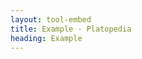 ```yaml
---
layout: tool-embed
title: Example - Platopedia
heading: Example
---
```


<style>
h1 { display:none !important }
</style>

<div id="tool_embed_div_default" data-url="https://apple.com/" data-height="0" style="margin-left:0;margin-right:0"></div>